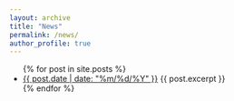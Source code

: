 ```yaml
---
layout: archive
title: "News"
permalink: /news/
author_profile: true
---
```


<ul>
  {% for post in site.posts %}
    <li>
      <a href="{{ post.url }}">{{ post.date | date: "%m/%d/%Y" }}</a>
      {{ post.excerpt }}
    </li>
  {% endfor %}
</ul>

